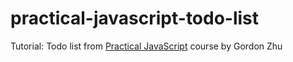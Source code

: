# practical-javascript-todo-list
Tutorial: Todo list from [Practical JavaScript](https://watchandcode.com) course by Gordon Zhu
